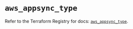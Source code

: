 # `aws_appsync_type`

Refer to the Terraform Registry for docs: [`aws_appsync_type`](https://registry.terraform.io/providers/hashicorp/aws/5.54.1/docs/resources/appsync_type).
